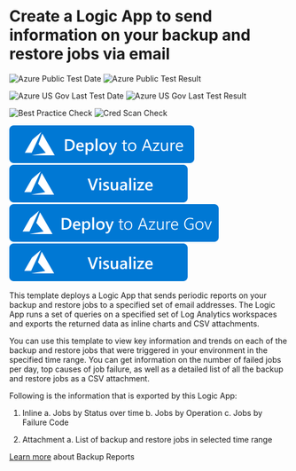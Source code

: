# Create a Logic App to send information on your backup and restore jobs via email

![Azure Public Test Date](https://azurequickstartsservice.blob.core.windows.net/badges/101-backup-jobs-report/PublicLastTestDate.svg)
![Azure Public Test Result](https://azurequickstartsservice.blob.core.windows.net/badges/101-backup-jobs-report/PublicDeployment.svg)

![Azure US Gov Last Test Date](https://azurequickstartsservice.blob.core.windows.net/badges/101-backup-jobs-report/FairfaxLastTestDate.svg)
![Azure US Gov Last Test Result](https://azurequickstartsservice.blob.core.windows.net/badges/101-backup-jobs-report/FairfaxDeployment.svg)

![Best Practice Check](https://azurequickstartsservice.blob.core.windows.net/badges/101-backup-jobs-report/BestPracticeResult.svg)
![Cred Scan Check](https://azurequickstartsservice.blob.core.windows.net/badges/101-backup-jobs-report/CredScanResult.svg)

[![Deploy To Azure](https://raw.githubusercontent.com/Azure/azure-quickstart-templates/master/1-CONTRIBUTION-GUIDE/images/deploytoazure.svg?sanitize=true)](https://portal.azure.com/#create/Microsoft.Template/uri/https%3A%2F%2Fraw.githubusercontent.com%2FAzure%2Fazure-quickstart-templates%2Fmaster%2F101-backup-jobs-report%2Fazuredeploy.json)  [![Visualize](https://raw.githubusercontent.com/Azure/azure-quickstart-templates/master/1-CONTRIBUTION-GUIDE/images/visualizebutton.svg?sanitize=true)](http://armviz.io/#/?load=https%3A%2F%2Fraw.githubusercontent.com%2FAzure%2Fazure-quickstart-templates%2Fmaster%2F101-backup-jobs-report%2Fazuredeploy.json)
[![Deploy To Azure US Gov](https://raw.githubusercontent.com/Azure/azure-quickstart-templates/master/1-CONTRIBUTION-GUIDE/images/deploytoazuregov.svg?sanitize=true)](https://portal.azure.us/#create/Microsoft.Template/uri/https%3A%2F%2Fraw.githubusercontent.com%2FAzure%2Fazure-quickstart-templates%2Fmaster%2F101-backup-jobs-report%2Fazuredeploy.json)
[![Visualize](https://raw.githubusercontent.com/Azure/azure-quickstart-templates/master/1-CONTRIBUTION-GUIDE/images/visualizebutton.svg?sanitize=true)](http://armviz.io/#/?load=https%3A%2F%2Fraw.githubusercontent.com%2FAzure%2Fazure-quickstart-templates%2Fmaster%2F101-backup-jobs-report%2Fazuredeploy.json)


This template deploys a Logic App that sends periodic reports on your backup and restore jobs to a specified set of email addresses. The Logic App runs a set of queries on a specified set of Log Analytics workspaces and exports the returned data as inline charts and CSV attachments.

You can use this template to view key information and trends on each of the backup and restore jobs that were triggered in your environment in the specified time range. You can get information on the number of failed jobs per day, top causes of job failure, as well as a detailed list of all the backup and restore jobs as a CSV attachment.

Following is the information that is exported by this Logic App:

1. Inline 
a. Jobs by Status over time
b. Jobs by Operation
c. Jobs by Failure Code

2. Attachment
a. List of backup and restore jobs in selected time range

[Learn more](https://aka.ms/AzureBackupReportDoc) about Backup Reports







